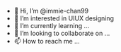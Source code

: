 - 👋 Hi, I’m @immie-chan99
- 👀 I’m interested in UIUX designing
- 🌱 I’m currently learning ...
- 💞️ I’m looking to collaborate on ...
- 📫 How to reach me ...

<!---
immie-chan99/immie-chan99 is a ✨ special ✨ repository because its `README.md` (this file) appears on your GitHub profile.
You can click the Preview link to take a look at your changes.
--->
